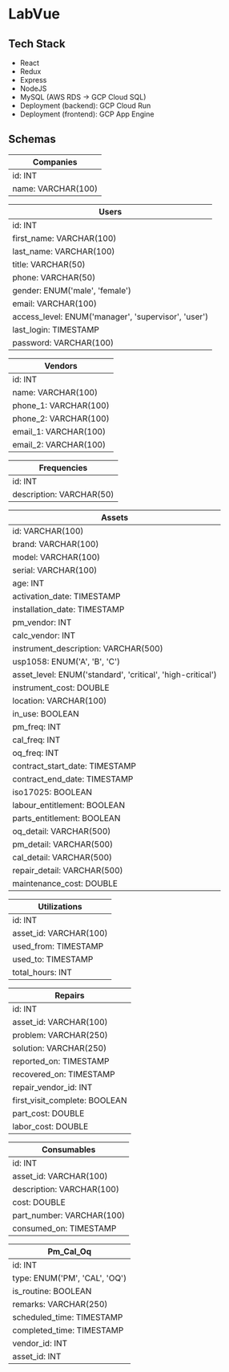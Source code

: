 # LabVue

## Tech Stack
- React
- Redux
- Express
- NodeJS
- MySQL (AWS RDS -> GCP Cloud SQL)
- Deployment (backend): GCP Cloud Run
- Deployment (frontend): GCP App Engine

## Schemas
| Companies |
| --------- |
| id: INT  |
| name: VARCHAR(100) |

| Users |
| ----- |
| id: INT |
| first_name: VARCHAR(100) |
| last_name: VARCHAR(100) |
| title: VARCHAR(50) |
| phone: VARCHAR(50) |
| gender: ENUM('male', 'female') |
| email: VARCHAR(100) |
| access_level: ENUM('manager', 'supervisor', 'user') |
| last_login: TIMESTAMP |
| password: VARCHAR(100) |

| Vendors |
| ------ |
| id: INT |
| name: VARCHAR(100) |
| phone_1: VARCHAR(100) |
| phone_2: VARCHAR(100) |
| email_1: VARCHAR(100) |
| email_2: VARCHAR(100) |

| Frequencies | 
| --------- |
| id: INT |
| description: VARCHAR(50) |

| Assets |
| ------ |
| id: VARCHAR(100) |
| brand: VARCHAR(100) |
| model: VARCHAR(100) |
| serial: VARCHAR(100) |
| age: INT |
| activation_date: TIMESTAMP |
| installation_date: TIMESTAMP |
| pm_vendor: INT | # id of vendor
| calc_vendor: INT | # id of vendor
| instrument_description: VARCHAR(500) |
| usp1058: ENUM('A', 'B', 'C') |
| asset_level: ENUM('standard', 'critical', 'high-critical') |
| instrument_cost: DOUBLE |
| location: VARCHAR(100) |
| in_use: BOOLEAN |
| pm_freq: INT |
| cal_freq: INT |
| oq_freq: INT |
| contract_start_date: TIMESTAMP |
| contract_end_date: TIMESTAMP |
| iso17025: BOOLEAN |
| labour_entitlement: BOOLEAN |
| parts_entitlement: BOOLEAN |
| oq_detail: VARCHAR(500) |
| pm_detail: VARCHAR(500) |
| cal_detail: VARCHAR(500) |
| repair_detail: VARCHAR(500) |
| maintenance_cost: DOUBLE |


| Utilizations |
| ------------ |
| id: INT |
| asset_id: VARCHAR(100) |
| used_from: TIMESTAMP |
| used_to: TIMESTAMP |
| total_hours: INT |

| Repairs |
| ------- |
| id: INT |
| asset_id: VARCHAR(100) |
| problem: VARCHAR(250) |
| solution: VARCHAR(250) |
| reported_on: TIMESTAMP |
| recovered_on: TIMESTAMP |
| repair_vendor_id: INT |
| first_visit_complete: BOOLEAN |
| part_cost: DOUBLE |
| labor_cost: DOUBLE |

| Consumables |
| ----------- |
| id: INT |
| asset_id: VARCHAR(100) |
| description: VARCHAR(100) |
| cost: DOUBLE |
| part_number: VARCHAR(100) |
| consumed_on: TIMESTAMP |

| Pm_Cal_Oq |
| ------ |
| id: INT |
| type: ENUM('PM', 'CAL', 'OQ') |
| is_routine: BOOLEAN |
| remarks: VARCHAR(250) |
| scheduled_time: TIMESTAMP |
| completed_time: TIMESTAMP |
| vendor_id: INT |
| asset_id: INT |

